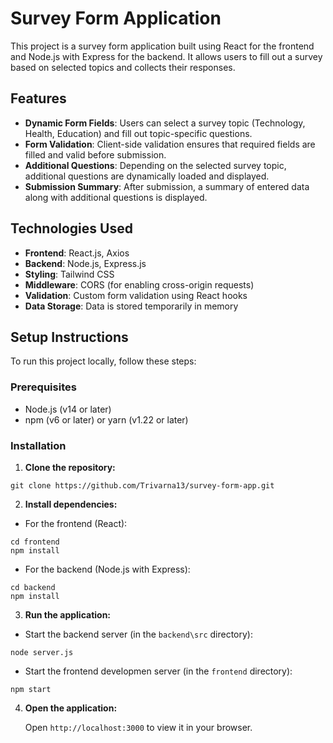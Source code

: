 # Survey Form Application

This project is a survey form application built using React for the frontend and Node.js with Express for the backend. It allows users to fill out a survey based on selected topics and collects their responses.

## Features

-   **Dynamic Form Fields**: Users can select a survey topic (Technology, Health, Education) and fill out topic-specific questions.
-   **Form Validation**: Client-side validation ensures that required fields are filled and valid before submission.
-   **Additional Questions**: Depending on the selected survey topic, additional questions are dynamically loaded and displayed.
-   **Submission Summary**: After submission, a summary of entered data along with additional questions is displayed.

## Technologies Used

-   **Frontend**: React.js, Axios
-   **Backend**: Node.js, Express.js
-   **Styling**: Tailwind CSS
-   **Middleware**: CORS (for enabling cross-origin requests)
-   **Validation**: Custom form validation using React hooks
-   **Data Storage**: Data is stored temporarily in memory

## Setup Instructions

To run this project locally, follow these steps:

### Prerequisites

-   Node.js (v14 or later)
-   npm (v6 or later) or yarn (v1.22 or later)

### Installation

1. **Clone the repository:**

```
git clone https://github.com/Trivarna13/survey-form-app.git
```

2. **Install dependencies:**

-   For the frontend (React):

```
cd frontend
npm install
```

-   For the backend (Node.js with Express):

```
cd backend
npm install
```

3. **Run the application:**

-   Start the backend server (in the `backend\src` directory):

```
node server.js
```

-   Start the frontend developmen server (in the `frontend` directory):

```
npm start
```

4. **Open the application:**

    Open `http://localhost:3000` to view it in your browser.
